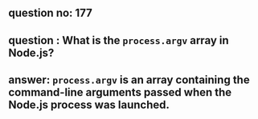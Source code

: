 
      
## question no: 177

## question : What is the `process.argv` array in Node.js?

## answer: `process.argv` is an array containing the command-line arguments passed when the Node.js process was launched.
      